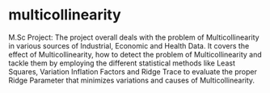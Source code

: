 # multicollinearity

M.Sc Project:
The project overall deals with the problem of Multicollinearity in various sources of Industrial, Economic and Health Data. It covers the effect of Multicollinearity, how to detect the problem of Multicollinearity and tackle them by employing the different statistical methods like Least Squares, Variation Inflation Factors and Ridge Trace to evaluate the proper Ridge Parameter that minimizes variations and causes of Multicollinearity.
